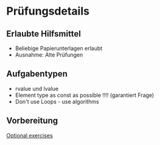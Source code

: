 # Prüfungsdetails


## Erlaubte Hilfsmittel

* Beliebige Papierunterlagen erlaubt
* Ausnahme: Alte Prüfungen

## Aufgabentypen

* rvalue und lvalue
* Element type as const as possible !!!! (garantiert Frage)
* Don't use Loops - use algorithms

Vorbereitung
-------------
[Optional exercises](https://wiki.ifs.hsr.ch/CPlusPlus/ExW2)
